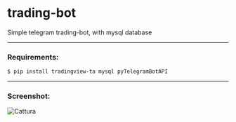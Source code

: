 # trading-bot

Simple telegram trading-bot, with mysql database

------------------
### Requirements:
```bash
$ pip install tradingview-ta mysql pyTelegramBotAPI
```
-------
### Screenshot:

![Cattura](https://user-images.githubusercontent.com/56504768/164942863-867f9836-9ffb-401d-9c0a-15f395dfee3e.JPG)
